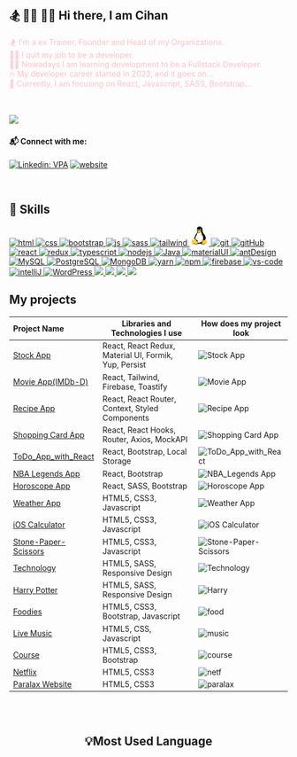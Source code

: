 ##   🏂 🙇‍♂️ 👋🏻 Hi there, I am Cihan
<img src="https://github-readme-stats.vercel.app/api?username=cihanbagriyanik&show_icons=true&theme=tokyonight" alt="" align="right" width="380"/>
<font color="pink"> 🏂 I'm a ex Trainer, Founder and Head of my Organizations.</font>
</br>
<font color="pink"> 🙇‍♂️ I quit my job to be a developer.</font>
</br>
<font color="pink"> 👨‍💻 Nowadays I am learning development to be a Fullstack Developer.</font>
</br>
<font color="pink"> 🔥 My developer career started in 2023, and it goes on...</font>
<br>
<font color="pink"> 🚀 Currently, I am focusing on React, Javascript, SASS, Bootstrap...</font>

<br></br>
![](https://komarev.com/ghpvc/?username=cihanbagriyanik&color=green&style=for-the-badge)
#### 📬 Connect with me:

[![Linkedin: VPA](https://img.shields.io/badge/linkedin-%230077B5.svg?&style=for-the-badge&logo=linkedin&logoColor=white)](https://www.linkedin.com/in/bagriyanik/)
[![website](https://img.shields.io/badge/gmail-f1f2f6.svg?&style=for-the-badge&logo=gmail&logoColor=red)](mailto:cihanbagriyanikde@gmail.com)



</br>

## 🚀 Skills
<p>
<a href="#" target="_blank"> <img src="https://www.svgrepo.com/show/353884/html-5.svg" alt="html" height="45"/> </a> 
<a href="#" target="_blank"> <img src="https://www.svgrepo.com/show/303263/css3-logo.svg" alt="css" height="45"/> </a> 
<a href="#" target="_blank"> <img src="https://user-images.githubusercontent.com/25181517/183898054-b3d693d4-dafb-4808-a509-bab54cf5de34.png" alt="bootstrap" height="45"/> </a> 
<a href="#" target="_blank"> <img src="https://cdn.icon-icons.com/icons2/2108/PNG/512/javascript_icon_130900.png" alt="js" height="45"/> </a> 
<a href="#" target="_blank"> <img src="https://user-images.githubusercontent.com/25181517/192158956-48192682-23d5-4bfc-9dfb-6511ade346bc.png" alt="sass" height="45"/> </a> 
<a href="#" target="_blank"> <img src="https://user-images.githubusercontent.com/25181517/202896760-337261ed-ee92-4979-84c4-d4b829c7355d.png" alt="tailwind" height="45"/> </a> 
<a href="#" target="_blank"> <img src="https://raw.githubusercontent.com/devicons/devicon/master/icons/linux/linux-original.svg" alt="linux" width="35" height="35"/> </a>
<a href="#" target="_blank"> <img src="https://www.vectorlogo.zone/logos/git-scm/git-scm-icon.svg" alt="git" height="45"/> </a> 
<a href="#" target="_blank"> <img src="https://www.svgrepo.com/show/349375/github.svg" alt="gitHub" height="45"/> </a> 
<a href="#" target="_blank"> <img src="https://cdn.icon-icons.com/icons2/2415/PNG/512/react_original_wordmark_logo_icon_146375.png" alt="react" width="45"/> </a> 
<a href="#" target="_blank"> <img src="https://user-images.githubusercontent.com/25181517/187896150-cc1dcb12-d490-445c-8e4d-1275cd2388d6.png" alt="redux" width="45"/> </a> 
<a href="#" target="_blank"> <img src="https://user-images.githubusercontent.com/25181517/183890598-19a0ac2d-e88a-4005-a8df-1ee36782fde1.png" alt="typescript" height="45"/> </a> 
<a href="#" target="_blank"> <img src="https://user-images.githubusercontent.com/25181517/183568594-85e280a7-0d7e-4d1a-9028-c8c2209e073c.png" alt="nodejs" height="55"/> </a> 
<a href="#" target="_blank"> <img src="https://www.vectorlogo.zone/logos/java/java-icon.svg" alt="Java" width="40" height="40"/> </a>
<a href="#" target="_blank"> <img src="https://user-images.githubusercontent.com/25181517/189716630-fe6c084c-6c66-43af-aa49-64c8aea4a5c2.png" alt="materialUI" height="45"/> </a> 
<a href="#" target="_blank"> <img src="https://user-images.githubusercontent.com/25181517/190887795-99cb0921-e57f-430b-a111-e165deedaa36.png" alt="antDesign" height="45"/> </a> 
<a href="#" target="_blank"> <img src="https://cdn.icon-icons.com/icons2/2415/PNG/512/mysql_original_wordmark_logo_icon_146417.png" alt="MySQL" height="45"/> </a> 
<a href="#" target="_blank"> <img src="https://www.vectorlogo.zone/logos/postgresql/postgresql-ar21.svg" alt="PostgreSQL" height="45"/> </a> 
<a href="#" target="_blank"> <img src="https://www.vectorlogo.zone/logos/mongodb/mongodb-ar21.svg" alt="MongoDB" height="45"/> </a> 
<a href="#" target="_blank"> <img src="https://user-images.githubusercontent.com/25181517/183049794-a3dfaddd-22ee-4ffe-b0b4-549ccd4879f9.png" alt="yarn" height="45"/> </a>
<a href="#" target="_blank"> <img src="https://user-images.githubusercontent.com/25181517/121401671-49102800-c959-11eb-9f6f-74d49a5e1774.png" alt="npm" height="55"/> </a> 
<a href="#" target="_blank"> <img src="https://user-images.githubusercontent.com/25181517/189716855-2c69ca7a-5149-4647-936d-780610911353.png" alt="firebase" height="45"/> </a> 
<a href="#" target="_blank"> <img src="https://user-images.githubusercontent.com/25181517/192108891-d86b6220-e232-423a-bf5f-90903e6887c3.png" alt="vs-code" height="45"/> </a> 
<a href="#" target="_blank"> <img src="https://upload.wikimedia.org/wikipedia/commons/thumb/9/9c/IntelliJ_IDEA_Icon.svg/512px-IntelliJ_IDEA_Icon.svg.png" alt="intelliJ" height="45"/> </a> 
<a href="#" target="_blank"> <img src="https://www.vectorlogo.zone/logos/wordpress/wordpress-icon.svg" alt="WordPress" width="40" height="40"/> </a>
<a href="#" target="_blank"> <img src="https://user-images.githubusercontent.com/25181517/183912952-83784e94-629d-4c34-a961-ae2ae795b662.png" height="35"/> </a>
<a href="#" target="_blank"> <img src="https://www.svgrepo.com/show/354354/slack-icon.svg" height="40"/> </a>
<a href="#" target="_blank"> <img src="https://user-images.githubusercontent.com/25181517/192109061-e138ca71-337c-4019-8d42-4792fdaa7128.png" height="40"/> </a>
<a href="#" target="_blank"> <img src="https://user-images.githubusercontent.com/25181517/117207330-263ba280-adf4-11eb-9b97-0ac5b40bc3be.png" height="40"/> </a>



## My projects
  Project Name       |Libraries and Technologies I use     |How does my project look
:-------------------------|-------------------------|-------------------------
[Stock App](https://stock-management-app-cihan.vercel.app/)| React, React Redux, Material UI, Formik, Yup, Persist |![Stock App](https://github.com/cihanbagriyanik/Stock_Management_App_react-redux-formik-yup/assets/132518854/7d3ac39f-f67d-4c8f-9ccf-f5b1622be43d)
[Movie App(IMDb-D)](https://movie-app-imdb-d.netlify.app/)| React, Tailwind, Firebase, Toastify |![Movie App](https://github.com/cihanbagriyanik/Movie_App-IMDB-D-_react-tailwind-firebase-toastify/assets/132518854/07a7cc0f-d64b-4aca-980f-1e7671ee60d6)
[Recipe App](https://recipeapp-cihan.netlify.app)| React, React Router, Context, Styled Components |![Recipe App](https://github.com/cihanbagriyanik/Recipe_App_react-router-context-styledComponents/assets/132518854/aa2f924c-a6c8-40ee-9088-2d11488dcec7)
[Shopping Card App](https://shoppingcard-cihan.netlify.app/)| React, React Hooks, Router, Axios, MockAPI |![Shopping Card App](https://github.com/cihanbagriyanik/Shopping_Card_react-axios-hooks-router-mockapi/assets/132518854/dadab6ce-6ab1-42d7-af0e-1698e45889e2)
[ToDo_App_with_React](https://todoapp-cihan.netlify.app/)| React, Bootstrap, Local Storage |![ToDo_App_with_React](https://github.com/cihanbagriyanik/ToDo_App_with_React_react-local_storage-bootstrap/assets/132518854/5177848b-5707-428e-8f7a-31cfc0b2358c)
[NBA Legends App](https://nbalegends-cihan.netlify.app/)| React, Bootstrap|![NBA_Legends App](https://github.com/cihanbagriyanik/NBA_Legends_App_react-bootstrap/assets/132518854/33494b45-296e-414a-b376-32c0867af0ac)
[Horoscope App](https://horoscopeapp-cihan.netlify.app/)| React, SASS, Bootstrap|![Horoscope App](https://github.com/cihanbagriyanik/Horoscope_App_react-sass-bootstrap/assets/132518854/2df7798d-21bd-4593-a273-245606c3d4f7)
[Weather App](https://cihanbagriyanik.github.io/WeatherApp_html-css-js/)| HTML5, CSS3, Javascript|![Weather App](https://github.com/cihanbagriyanik/WeatherApp_html-css-js/assets/132518854/834a3515-51c6-4a38-aecb-69cb8770bff5)
[iOS Calculator](https://cihanbagriyanik.github.io/iOS-Calculator_html-css-js/)| HTML5, CSS3, Javascript|![iOS Calculator](https://github.com/cihanbagriyanik/iOS-Calculator_html-css-js/assets/132518854/1f2e9990-6044-4ecc-ab53-c9efe96a2dc3)
[Stone-Paper-Scissors](https://cihanbagriyanik.github.io/Stone_Paper_Scissors_html-css-js/)| HTML5, CSS3, Javascript|![Stone-Paper-Scissors](https://github.com/cihanbagriyanik/Stone_Paper_Scissors_html-css-js/assets/132518854/0ddf4dcc-d874-493b-8726-fc2f65ad2b99)
[Technology](https://cihanbagriyanik.github.io/Technology-Responsive-Website_html-sass/)| HTML5, SASS, Responsive Design|![Technology](https://github.com/cihanbagriyanik/Technology-Responsive-Website_html-sass/assets/132518854/f8ad1d42-98d0-4217-a992-4d2d449ce592)
[Harry Potter](https://cihanbagriyanik.github.io/Harry_Potter_html-sass/)| HTML5, SASS, Responsive Design|![Harry](https://github.com/cihanbagriyanik/Harry_Potter_html-sass/assets/132518854/46285505-4914-4570-bd11-f90c03e74bfd)
[Foodies](https://cihanbagriyanik.github.io/Foodies_html-css-bootstrap-js/)| HTML5, CSS3, Bootstrap, Javascript|![food](https://github.com/cihanbagriyanik/Foodies_html-css-bootstrap-js/assets/132518854/5fa5e182-1418-4e2f-bb94-641941136b5c)
[Live Music](https://cihanbagriyanik.github.io/Music_Website_html-css-js/)| HTML5, CSS, Javascript|![music](https://github.com/cihanbagriyanik/Music_Website_html-css-js/assets/132518854/6440d13e-e606-479b-853c-1963a53ccd9a)
[Course](https://cihanbagriyanik.github.io/Clarusway_Course_html-css-bootstrap/)| HTML5, CSS3, Bootstrap |![course](https://github.com/cihanbagriyanik/Clarusway_Course_html-css-bootstrap/assets/132518854/5672624d-73bb-4e8f-8b6c-cea3d37af90e)
[Netflix](https://cihanbagriyanik.github.io/LoginPage_html-css/)| HTML5, CSS3 |![netf](https://github.com/cihanbagriyanik/LoginPage_html-css/assets/132518854/f09ae54c-a40e-415d-82de-191136245102)
[Paralax Website](https://cihanbagriyanik.github.io/Paralax_Website_html-css/)| HTML5, CSS3 |![paralax](https://github.com/cihanbagriyanik/Paralax_Website_html-css/assets/132518854/687fb7e0-12f5-47a8-b018-52d6d079d138)


</div>
</br>
<br>

<h2 align="center">💡Most Used Language</h2>
<div  align="center">
<br/>
     
<img
     src="https://github-readme-stats.vercel.app/api/top-langs/?username=cihanbagriyanik&langs_count=8"
     alt="" width="350"
     /> <br/>
</div>
